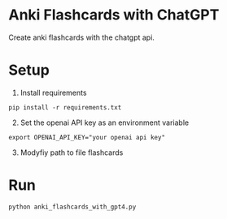 # Anki Flashcards with ChatGPT

Create anki flashcards with the chatgpt api.

# Setup

1. Install requirements

```
pip install -r requirements.txt
```

2. Set the openai API key as an environment variable

```
export OPENAI_API_KEY="your openai api key"
```

3. Modyfiy path to file flashcards

   
# Run

```
python anki_flashcards_with_gpt4.py
```

